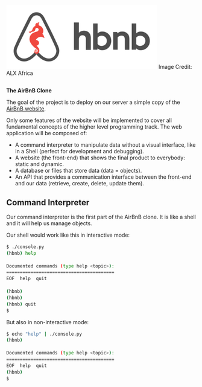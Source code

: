 <img src="https://github.com/ajipelumi/AirBnB_clone/blob/e5f82d5734c63db477609b57303de523e75837cd/images/hbnb.png" alt="hbnb logo" width="400">
Image Credit: ALX Africa

##

**The AirBnB Clone**

The goal of the project is to deploy on our server a simple copy of the [AirBnB website](https://www.airbnb.com/).

Only some features of the website will be implemented to cover all fundamental concepts of the higher level programming track.
The web application will be composed of:
- A command interpreter to manipulate data without a visual interface, like in a Shell (perfect for development and debugging).
- A website (the front-end) that shows the final product to everybody: static and dynamic.
- A database or files that store data (data = objects).
- An API that provides a communication interface between the front-end and our data (retrieve, create, delete, update them).

## Command Interpreter
Our command interpreter is the first part of the AirBnB clone. It is like a shell and it will help us manage objects.

Our shell would work like this in interactive mode:
```bash
$ ./console.py
(hbnb) help

Documented commands (type help <topic>):
========================================
EOF  help  quit

(hbnb) 
(hbnb) 
(hbnb) quit
$
```
But also in non-interactive mode:
```bash
$ echo "help" | ./console.py
(hbnb)

Documented commands (type help <topic>):
========================================
EOF  help  quit
(hbnb) 
$
```
